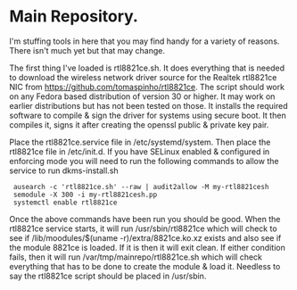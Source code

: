 # Main Repository.

I'm stuffing tools in here that you may find handy for a variety of reasons.  There isn't much yet but that may change.

The first thing I've loaded is rtl8821ce.sh.  It does everything that is needed to download the wireless network driver source for the Realtek rtl8821ce NIC from https://github.com/tomaspinho/rtl8821ce.  The script should work on any Fedora based distribution of version 30 or higher.  It may work on earlier distributions but has not been tested on those.  It installs the required software to compile & sign the driver for systems using secure boot.  It then compiles it, signs it after creating the openssl public & private key pair.  

Place the rtl8821ce.service file in /etc/systemd/system.  Then place the rtl8821ce file in /etc/init.d.  If you have SELinux enabled & configured in enforcing mode you will need to run the following commands to allow the service to run dkms-install.sh

     ausearch -c 'rtl8821ce.sh' --raw | audit2allow -M my-rtl8821cesh
     semodule -X 300 -i my-rtl8821cesh.pp
     systemctl enable rtl8821ce

Once the above commands have been run you should be good.  When the rtl8821ce service starts, it will run /usr/sbin/rtl8821ce which will check to see if /lib/moodules/$(uname -r)/extra/8821ce.ko.xz exists and also see if the module 8821ce is loaded.  If it is then it will exit clean.  If either condition fails, then it will run /var/tmp/mainrepo/rtl8821ce.sh which will check everything that has to be done to create the module & load it.  Needless to say the rtl8821ce script should be placed in /usr/sbin.
